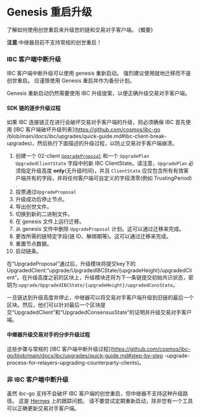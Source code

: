 # Genesis 重启升级

了解如何使用创世重启来升级您的链和交易对手客户端。 {概要}

**注意**:中继器目前不支持常规的创世重启！

### IBC 客户端中断升级

IBC 客户端中断升级可以使用 genesis 重新启动。
强烈建议使用就地迁移而不是创世重启。
应谨慎使用 Genesis 重启并作为备份计划。

Genesis 重新启动仍然需要使用 IBC 升级提案，以便正确升级交易对手客户端。

#### SDK 链的逐步升级过程

如果 IBC 连接链正在进行会破坏交易对手客户端的升级，则必须确保 IBC 首先使用 [IBC 客户端破坏升级列表](https://github.com/cosmos/ibc-go /blob/main/docs/ibc/upgrades/quick-guide.md#ibc-client-break-upgrades)，然后执行下面描述的升级过程，以防止交易对手客户端崩溃。

1. 创建一个 02-client [`UpgradeProposal`](https://github.com/cosmos/ibc-go/blob/main/docs/ibc/proto-docs.md#upgradeproposal) 和一个 `UpgradePlan` `UpgradedClientState` 字段中的新 IBC ClientState。请注意，`UpgradePlan` 必须指定升级高度 **only**(无升级时间)，并且 `ClientState` 应仅包含所有有效客户端共有的字段，并将任何客户端可自定义的字段清零(例如 TrustingPeriod) .
2. 投票通过`UpgradeProposal`
3. 升级成功后停止节点。
4. 导出创世文件。
5. 切换到新的二进制文件。
6. 在 genesis 文件上运行迁移。
7. 从 genesis 文件中删除 `UpgradeProposal` 计划。这可以通过迁移来完成。
8. 更改所需的链特定字段(链 ID、解绑期等)。这可以通过迁移来完成。
8. 重置节点数据。
9. 启动链条。

在“UpgradeProposal”通过后，升级模块将提交key下的UpgradedClient:“upgrade/UpgradedIBCState/{upgradeHeight}/upgradedClient”。在升级高度之前的区块上，升级模块还将为下一条链提交初始共识状态，密钥为:`upgrade/UpgradedIBCState/{upgradeHeight}/upgradedConsState`。

一旦链达到升级高度并停止，中继器可以将交易对手客户端升级到旧链的最后一个区块。然后，他们可以针对最后一个区块提交“UpgradedClient”和“UpgradedConsensusState”的证明并升级交易对手客户端。

#### 中继器升级交易对手的分步升级过程

这些步骤与常规的 [IBC 客户端中断升级过程](https://github.com/cosmos/ibc-go/blob/main/docs/ibc/upgrades/quick-guide.md#step-by-step -upgrade-process-for-relayers-upgrading-counterparty-clients)。

### 非 IBC 客户端中断升级

虽然 ibc-go 支持不会破坏 IBC 客户端的创世重启，但中继器不支持这种升级路径。
这是 [Hermes](https://github.com/informalsystems/ibc-rs/issues/1152) 上的跟踪问题。
请不要尝试定期重新启动，除非您有一个工具可以正确更新交易对手客户端。
